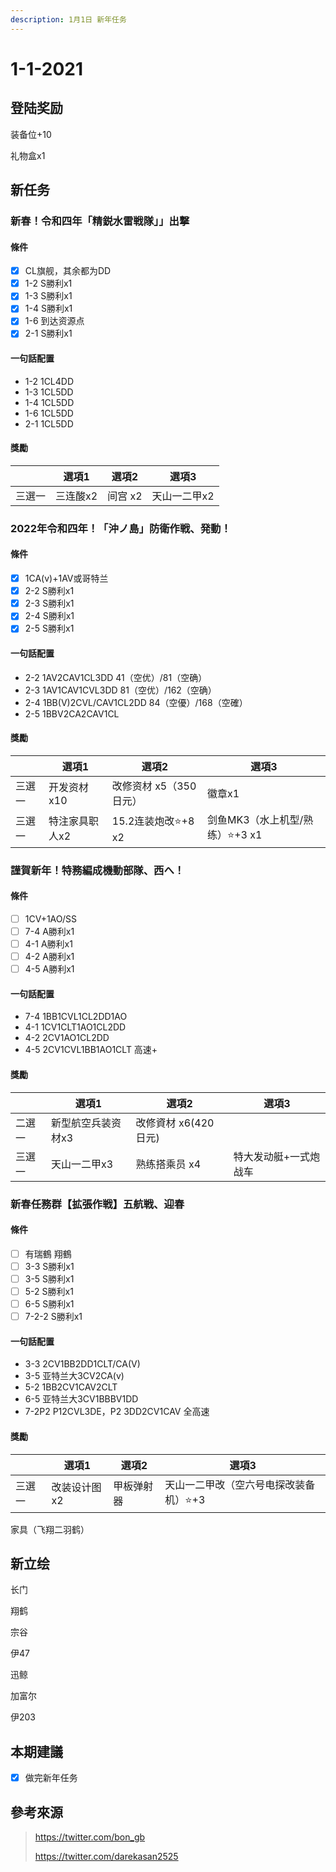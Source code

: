```yaml
---
description: 1月1日 新年任务
---
```


# 1-1-2021

## 登陆奖励

装备位+10

礼物盒x1

## 新任务

### 新春！令和四年「精鋭水雷戦隊」」出撃

#### 條件

* [x] CL旗舰，其余都为DD
* [x] 1-2 S勝利x1
* [x] 1-3 S勝利x1
* [x] 1-4 S勝利x1
* [x] 1-6 到达资源点
* [x] 2-1 S勝利x1

#### 一句話配置

* 1-2 1CL4DD
* 1-3 1CL5DD
* 1-4 1CL5DD
* 1-6 1CL5DD
* 2-1 1CL5DD

#### 獎勵

|        | 選項1    | 選項2   | 選項3        |
| ------ | -------- | ------- | ------------ |
| 三選一 | 三连酸x2 | 间宫 x2 | 天山一二甲x2 |

### 2022年令和四年！「沖ノ島」防衛作戦、発動！

#### 條件

* [x] 1CA(v)+1AV或哥特兰
* [x] 2-2 S勝利x1
* [x] 2-3 S勝利x1
* [x] 2-4 S勝利x1
* [x] 2-5 S勝利x1

#### 一句話配置

* 2-2 1AV2CAV1CL3DD 41（空优）/81（空确）
* 2-3 1AV1CAV1CVL3DD 81（空优）/162（空确）
* 2-4 1BB(V)2CVL/CAV1CL2DD 84（空優）/168（空確）
* 2-5 1BBV2CA2CAV1CL

#### 獎勵

|        | 選項1          | 選項2                  | 選項3                          |
| ------ | -------------- | ---------------------- | ------------------------------ |
| 三選一 | 开发资材x10    | 改修资材 x5（350日元） | 徽章x1                         |
| 三選一 | 特注家具职人x2 | 15.2连装炮改⭐+8 x2     | 剑鱼MK3（水上机型/熟练）⭐+3 x1 |

### 謹賀新年！特務編成機動部隊、西へ！

#### 條件

* [ ] 1CV+1AO/SS
* [ ] 7-4 A勝利x1
* [ ] 4-1 A勝利x1
* [ ] 4-2 A勝利x1
* [ ] 4-5 A勝利x1

#### 一句話配置

* 7-4 1BB1CVL1CL2DD1AO
* 4-1 1CV1CLT1AO1CL2DD
* 4-2 2CV1AO1CL2DD
* 4-5 2CV1CVL1BB1AO1CLT 高速+

#### 獎勵

|        | 選項1              | 選項2                | 選項3                 |
| ------ | ------------------ | -------------------- | --------------------- |
| 二選一 | 新型航空兵装资材x3 | 改修資材 x6(420日元) |                       |
| 三選一 | 天山一二甲x3       | 熟练搭乘员 x4        | 特大发动艇+一式炮战车 |

### 新春任務群【拡張作戦】五航戦、迎春

#### 條件

* [ ] 有瑞鶴 翔鶴
* [ ] 3-3 S勝利x1
* [ ] 3-5 S勝利x1
* [ ] 5-2 S勝利x1
* [ ] 6-5 S勝利x1
* [ ] 7-2-2 S勝利x1

#### 一句話配置

* 3-3 2CV1BB2DD1CLT/CA(V)
* 3-5 亚特兰大3CV2CA(v)
* 5-2 1BB2CV1CAV2CLT
* 6-5 亚特兰大3CV1BBBV1DD
* 7-2P2 P12CVL3DE，P2 3DD2CV1CAV 全高速

#### 獎勵

|        | 選項1        | 選項2      | 選項3                                 |
| ------ | ------------ | ---------- | ------------------------------------- |
| 三選一 | 改装设计图x2 | 甲板弹射器 | 天山一二甲改（空六号电探改装备机）⭐+3 |

家具（飞翔二羽鹤）

## 新立绘

长门

翔鹤

宗谷

伊47

迅鲸

加富尔

伊203

## 本期建議

* [x] 做完新年任务

## 參考來源

>https://twitter.com/bon_gb
>
>https://twitter.com/darekasan2525